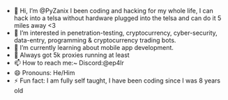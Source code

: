 - 👋 Hi, I’m @PyZanix I been coding and hacking for my whole life, I can hack into a telsa without hardware plugged into the telsa and can do it 5 miles away <3
- 👀 I’m interested in penetration-testing, cryptocurrency, cyber-security, data-entry, programming & cryptocurrency trading bots.
- 🌱 I’m currently learning about mobile app development.
- 💞️ Always got 5k proxies running at least  
- 📫 How to reach me:~ Discord:@ep4lr 
- 😄 Pronouns: He/Him 
- ⚡ Fun fact: I am fully self taught, I have been coding since I was 8 years old 

<!---
PyZanix/PyZanix is a ✨ special ✨ repository because its `README.md` (this file) appears on your GitHub profile.
You can click the Preview link to take a look at your changes.
--->
